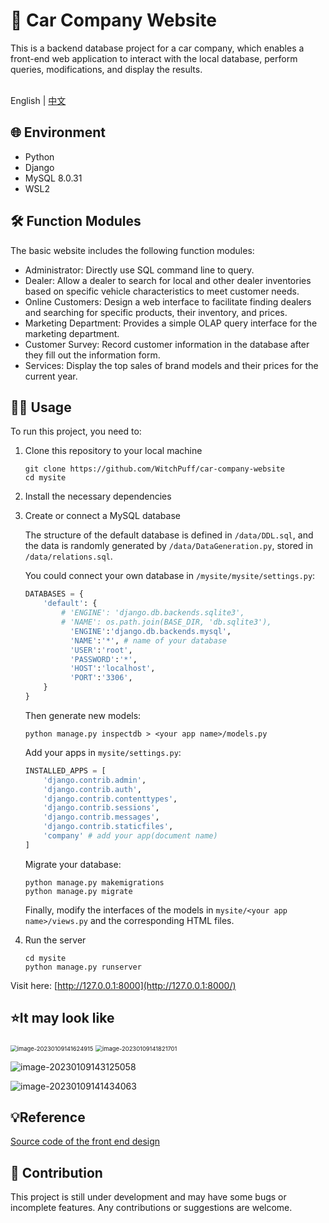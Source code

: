 # 🚗 Car Company Website

This is a backend database project for a car company, which enables a front-end web application to interact with the local database, perform queries, modifications, and display the results.

<p>
    <br> English | <a href="README-CN.md">中文</a>
</p>

## 🌐 Environment

- Python
- Django
- MySQL 8.0.31
- WSL2

## 🛠️ Function Modules

The basic website includes the following function modules:

- Administrator: Directly use SQL command line to query.
- Dealer: Allow a dealer to search for local and other dealer inventories based on specific vehicle characteristics to meet customer needs.
- Online Customers: Design a web interface to facilitate finding dealers and searching for specific products, their inventory, and prices.
- Marketing Department: Provides a simple OLAP query interface for the marketing department.
- Customer Survey: Record customer information in the database after they fill out the information form.
- Services: Display the top sales of brand models and their prices for the current year.

## 👨‍💻 Usage

To run this project, you need to:

1. Clone this repository to your local machine

   ```shell
   git clone https://github.com/WitchPuff/car-company-website
   cd mysite
   ```

2. Install the necessary dependencies

3. Create or connect a MySQL database

   The structure of the default database is defined in `/data/DDL.sql`, and the data is randomly generated by `/data/DataGeneration.py`, stored in `/data/relations.sql`.

   You could connect your own database in `/mysite/mysite/settings.py`:

   ```python
   DATABASES = {
       'default': {
           # 'ENGINE': 'django.db.backends.sqlite3',
           # 'NAME': os.path.join(BASE_DIR, 'db.sqlite3'),
             'ENGINE':'django.db.backends.mysql',
             'NAME':'*', # name of your database
             'USER':'root',
             'PASSWORD':'*',
             'HOST':'localhost',
             'PORT':'3306',
       }
   }
   ```

   Then generate new models:

   ```shell
   python manage.py inspectdb > <your app name>/models.py
   ```

   Add your apps in `mysite/settings.py`:

   ```python
   INSTALLED_APPS = [
       'django.contrib.admin',
       'django.contrib.auth',
       'django.contrib.contenttypes',
       'django.contrib.sessions',
       'django.contrib.messages',
       'django.contrib.staticfiles',
       'company' # add your app(document name)
   ]
   ```

   Migrate your database:

   ```shell
   python manage.py makemigrations
   python manage.py migrate
   ```

   Finally, modify the interfaces of the models in `mysite/<your app name>/views.py` and the corresponding HTML files.

4. Run the server

   ```shell
   cd mysite
   python manage.py runserver
   ```

Visit here: [http://127.0.0.1:8000](http://127.0.0.1:8000/)

## ⭐It may look like

<img src="https://raw.githubusercontent.com/WitchPuff/typora_images/main/img/202303231912195.png" alt="image-20230109141624915" style="zoom: 67%;" />



<img src="https://raw.githubusercontent.com/WitchPuff/typora_images/main/img/202303231912425.png" alt="image-20230109141821701" style="zoom:67%;" />




![image-20230109143125058](https://raw.githubusercontent.com/WitchPuff/typora_images/main/img/202303231912308.png)



![image-20230109141434063](https://raw.githubusercontent.com/WitchPuff/typora_images/main/img/202303231912301.png)



## 💡Reference

[Source code of the front end design](https://www.youtube.com/watch?v=dbTe7pmqLv4)

## 🤝 Contribution

This project is still under development and may have some bugs or incomplete features. Any contributions or suggestions are welcome.
